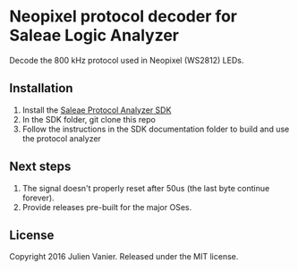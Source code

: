 # Neopixel protocol decoder for Saleae Logic Analyzer

Decode the 800 kHz protocol used in Neopixel (WS2812) LEDs.

## Installation

1. Install the [Saleae Protocol Analyzer SDK](http://support.saleae.com/hc/en-us/articles/208667926-Protocol-Analyzer-SDK)
2. In the SDK folder, git clone this repo
3. Follow the instructions in the SDK documentation folder to build and
   use the protocol analyzer

## Next steps

1. The signal doesn't properly reset after 50us (the last byte continue
   forever).
2. Provide releases pre-built for the major OSes.

## License

Copyright 2016 Julien Vanier. Released under the MIT license.
